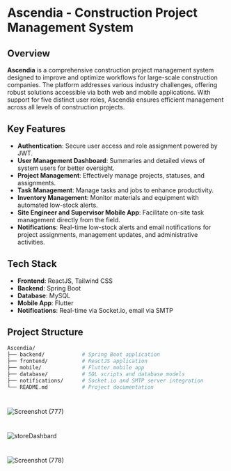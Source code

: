 
# Ascendia - Construction Project Management System

## Overview

**Ascendia** is a comprehensive construction project management system designed to improve and optimize workflows for large-scale construction companies. The platform addresses various industry challenges, offering robust solutions accessible via both web and mobile applications. With support for five distinct user roles, Ascendia ensures efficient management across all levels of construction projects.

## Key Features

- **Authentication**: Secure user access and role assignment powered by JWT.
- **User Management Dashboard**: Summaries and detailed views of system users for better oversight.
- **Project Management**: Effectively manage projects, statuses, and assignments.
- **Task Management**: Manage tasks and jobs to enhance productivity.
- **Inventory Management**: Monitor materials and equipment with automated low-stock alerts.
- **Site Engineer and Supervisor Mobile App**: Facilitate on-site task management directly from the field.
- **Notifications**: Real-time low-stock alerts and email notifications for project assignments, management updates, and administrative activities.

## Tech Stack

- **Frontend**: ReactJS, Tailwind CSS
- **Backend**: Spring Boot
- **Database**: MySQL
- **Mobile App**: Flutter
- **Notifications**: Real-time via Socket.io, email via SMTP

## Project Structure

```bash
Ascendia/
├── backend/            # Spring Boot application
├── frontend/           # ReactJS application
├── mobile/             # Flutter mobile app
├── database/           # SQL scripts and database models
├── notifications/      # Socket.io and SMTP server integration
└── README.md           # Project documentation
````
# 
![Screenshot (777)](https://github.com/Jayaweera123/Ascendia-/assets/155569167/5a7d0b86-73ec-450c-9864-87679548e0e5)
# 
![storeDashbard](https://github.com/user-attachments/assets/80f9e2c5-c36b-42e6-8cd1-97a51d4f2001)
#
![Screenshot (778)](https://github.com/user-attachments/assets/5cddf001-475c-4ffb-8ec3-0d9ca14ea603)



